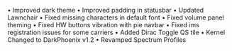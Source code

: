 • Improved dark theme
• Improved padding in statusbar
• Updated Lawnchair
• Fixed missing characters in default font
• Fixed volume panel theming
• Fixed HW buttons vibration with pie navbar
• Fixed ims registration issues for some carriers
• Added Dirac Toggle QS tile 
• Kernel Changed to DarkPhoenix v1.2
• Revamped Spectrum Profiles